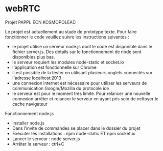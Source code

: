 ﻿webRTC
======

Projet PAPPL ECN KOSMOPOLEAD

Le projet est actuellement au stade de prototype texte. Pour faire fonctionner le code veuillez suivre les instructions suivantes :
- le projet utilise un serveur node.js dont le code est disponible dans le fichier server.js. Des détails sur le fonctionnement de node sont disponibles plus bas.
- le serveur requiert les modules node-static et socket.io
- l'application est fonctionnelle sur Chrome
- il est possible de la tester en utilisant plusieurs onglets connectés sur l'adresse localhost:2013
- une connexion internet est nécessaire pour utiliser les serveurs de communication Google/Mozilla du protocole ice
- le serveur est pour le moment très limité. Pour relancer une nouvelle connexion arrêter et relancer le serveur en ayant pris soin de nettoyer le cache navigateur

Fonctionnement node.js
- Installer node.js
- Dans l'invite de commandes se placer dans le dossier du projet
- Exécuter les installations : npm node-static ET npm socket.io
- Lancer le serveur : node server.js
- Arrêter le serveur : ctrl+C
